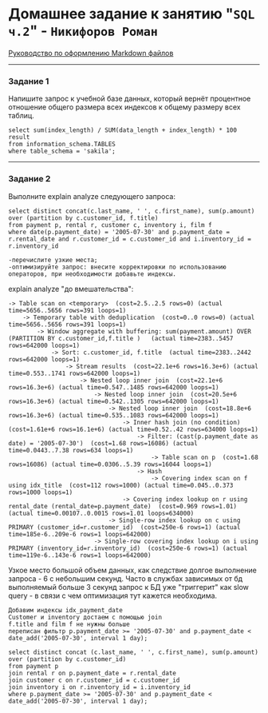 # Домашнее задание к занятию "`SQL ч.2`" - `Никифоров Роман`

[Руководство по оформлению Markdown файлов](https://gist.github.com/Jekins/2bf2d0638163f1294637#Code)

---

### Задание 1 

Напишите запрос к учебной базе данных, который вернёт процентное отношение общего размера всех индексов к общему размеру всех таблиц.

```
select sum(index_length) / SUM(data_length + index_length) * 100 result
from information_schema.TABLES
where table_schema = 'sakila';

```

---

### Задание 2

Выполните explain analyze следующего запроса:

```
select distinct concat(c.last_name, ' ', c.first_name), sum(p.amount) over (partition by c.customer_id, f.title)
from payment p, rental r, customer c, inventory i, film f
where date(p.payment_date) = '2005-07-30' and p.payment_date = r.rental_date and r.customer_id = c.customer_id and i.inventory_id = r.inventory_id
```

	-перечислите узкие места;
	-оптимизируйте запрос: внесите корректировки по использованию операторов, при необходимости добавьте индексы.


explain analyze "до вмешательства":

```
-> Table scan on <temporary>  (cost=2.5..2.5 rows=0) (actual time=5656..5656 rows=391 loops=1)
    -> Temporary table with deduplication  (cost=0..0 rows=0) (actual time=5656..5656 rows=391 loops=1)
        -> Window aggregate with buffering: sum(payment.amount) OVER (PARTITION BY c.customer_id,f.title )   (actual time=2383..5457 rows=642000 loops=1)
            -> Sort: c.customer_id, f.title  (actual time=2383..2442 rows=642000 loops=1)
                -> Stream results  (cost=22.1e+6 rows=16.3e+6) (actual time=0.553..1741 rows=642000 loops=1)
                    -> Nested loop inner join  (cost=22.1e+6 rows=16.3e+6) (actual time=0.547..1485 rows=642000 loops=1)
                        -> Nested loop inner join  (cost=20.5e+6 rows=16.3e+6) (actual time=0.542..1305 rows=642000 loops=1)
                            -> Nested loop inner join  (cost=18.8e+6 rows=16.3e+6) (actual time=0.535..1083 rows=642000 loops=1)
                                -> Inner hash join (no condition)  (cost=1.61e+6 rows=16.1e+6) (actual time=0.52..42 rows=634000 loops=1)
                                    -> Filter: (cast(p.payment_date as date) = '2005-07-30')  (cost=1.68 rows=16086) (actual time=0.0443..7.38 rows=634 loops=1)
                                        -> Table scan on p  (cost=1.68 rows=16086) (actual time=0.0306..5.39 rows=16044 loops=1)
                                    -> Hash
                                        -> Covering index scan on f using idx_title  (cost=112 rows=1000) (actual time=0.045..0.373 rows=1000 loops=1)
                                -> Covering index lookup on r using rental_date (rental_date=p.payment_date)  (cost=0.969 rows=1.01) (actual time=0.00107..0.0015 rows=1.01 loops=634000)
                            -> Single-row index lookup on c using PRIMARY (customer_id=r.customer_id)  (cost=250e-6 rows=1) (actual time=185e-6..209e-6 rows=1 loops=642000)
                        -> Single-row covering index lookup on i using PRIMARY (inventory_id=r.inventory_id)  (cost=250e-6 rows=1) (actual time=119e-6..143e-6 rows=1 loops=642000)

```
Узкое место большой объем данных, как следствие долгое выполнение запроса - 6 с небольшим секунд. Часто в службах зависимых от бд выполняемый больше 3 секунд запрос к БД уже "триггерит" как slow query - в связи с чем оптимизация тут кажется необходима.

    Добавим индексы idx_payment_date
    Customer и inventory достаем с помощью join
    f.title and film f не нужны больше
    переписан фильтр p.payment_date >= '2005-07-30' and p.payment_date < date_add('2005-07-30', interval 1 day);

```
select distinct concat (c.last_name, ' ', c.first_name), sum(p.amount) over (partition by c.customer_id)
from payment p
join rental r on p.payment_date = r.rental_date
join customer c on r.customer_id = c.customer_id
join inventory i on r.inventory_id = i.inventory_id
where p.payment_date >= '2005-07-30' and p.payment_date < date_add('2005-07-30', interval 1 day);
```
